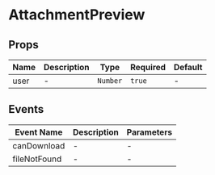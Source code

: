 # AttachmentPreview

## Props

<!-- @vuese:AttachmentPreview:props:start -->
|Name|Description|Type|Required|Default|
|---|---|---|---|---|
|user|-|`Number`|`true`|-|

<!-- @vuese:AttachmentPreview:props:end -->


## Events

<!-- @vuese:AttachmentPreview:events:start -->
|Event Name|Description|Parameters|
|---|---|---|
|canDownload|-|-|
|fileNotFound|-|-|

<!-- @vuese:AttachmentPreview:events:end -->


